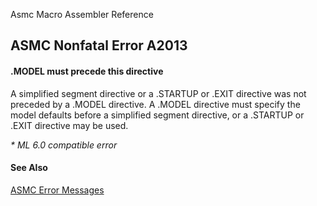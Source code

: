 Asmc Macro Assembler Reference

## ASMC Nonfatal Error A2013

#### .MODEL must precede this directive

A simplified segment directive or a .STARTUP or .EXIT directive was not preceded by a .MODEL directive. A .MODEL directive must specify the model defaults before a simplified segment directive, or a .STARTUP or .EXIT directive may be used.

_* ML 6.0 compatible error_

#### See Also

[ASMC Error Messages](readme.md)